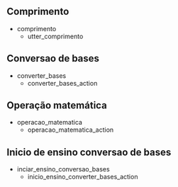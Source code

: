 ## Comprimento
* comprimento
    - utter_comprimento

## Conversao de bases
* converter_bases
   - converter_bases_action

## Operação matemática
* operacao_matematica
   - operacao_matematica_action

## Inicio de ensino conversao de bases
* inciar_ensino_conversao_bases
   - inicio_ensino_converter_bases_action
